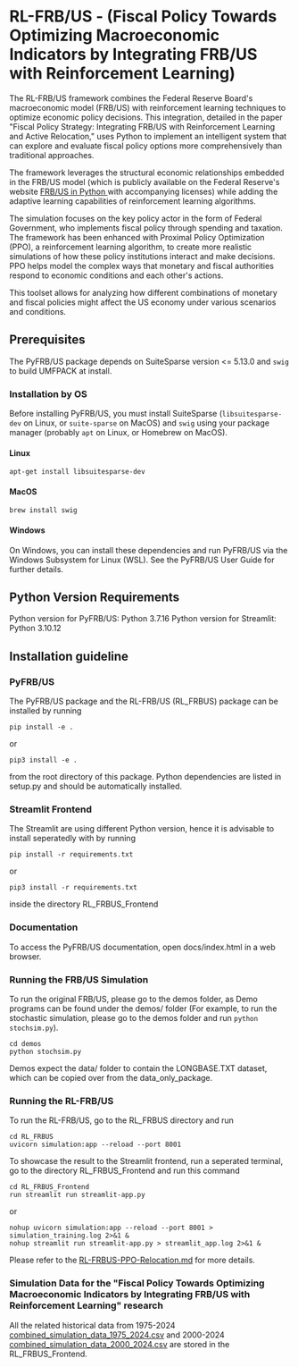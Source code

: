 
# RL-FRB/US - (Fiscal Policy Towards Optimizing Macroeconomic Indicators by Integrating FRB/US with Reinforcement Learning)

The RL-FRB/US framework combines the Federal Reserve Board's macroeconomic model (FRB/US) with reinforcement learning techniques to optimize economic policy decisions. This integration, detailed in the paper "Fiscal Policy Strategy: Integrating FRB/US with Reinforcement Learning and Active Relocation," uses Python to implement an intelligent system that can explore and evaluate fiscal policy options more comprehensively than traditional approaches.

The framework leverages the structural economic relationships embedded in the FRB/US model (which is publicly available on the Federal Reserve's website [FRB/US in Python
](https://www.federalreserve.gov/econres/us-models-python.htm) with accompanying licenses) while adding the adaptive learning capabilities of reinforcement learning algorithms. 

The simulation focuses on the key policy actor in the form of Federal Government, who implements fiscal policy through spending and taxation.
The framework has been enhanced with Proximal Policy Optimization (PPO), a reinforcement learning algorithm, to create more realistic simulations of how these policy institutions interact and make decisions. PPO helps model the complex ways that monetary and fiscal authorities respond to economic conditions and each other's actions.

This toolset allows for analyzing how different combinations of monetary and fiscal policies might affect the US economy under various scenarios and conditions.



## Prerequisites
The PyFRB/US package depends on SuiteSparse version <= 5.13.0 and `swig` to build UMFPACK at install.

### Installation by OS
Before installing PyFRB/US, you must install SuiteSparse (`libsuitesparse-dev` on Linux,
or `suite-sparse` on MacOS) and `swig` using your package manager (probably `apt` on
Linux, or Homebrew on MacOS).
#### Linux

```
apt-get install libsuitesparse-dev
```

#### MacOS
```
brew install swig
```

#### Windows
On Windows, you can install these dependencies and run PyFRB/US via the Windows Subsystem
for Linux (WSL). See the PyFRB/US User Guide for further details.

## Python Version Requirements
Python version for PyFRB/US: Python 3.7.16
Python version for Streamlit: Python 3.10.12

## Installation guideline 
### PyFRB/US
The PyFRB/US package and the RL-FRB/US (RL_FRBUS) package can be installed by running 
```
pip install -e .
```
or 
```
pip3 install -e .
``` 

from the root directory of this package.
Python dependencies are listed in setup.py and should be automatically installed.

### Streamlit Frontend
The Streamlit are using different Python version, hence it is advisable to install seperatedly with by running 

```
pip install -r requirements.txt
```

or 

```
pip3 install -r requirements.txt 
``` 

inside the directory RL_FRBUS_Frontend

### Documentation
To access the PyFRB/US documentation, open docs/index.html in a web browser.

### Running the FRB/US Simulation

To run the original FRB/US, please go to the demos folder, as Demo programs can be found under the demos/ folder (For example, to run the stochastic simulation, please go to the demos folder and run `python stochsim.py`).

```
cd demos
python stochsim.py
```

Demos expect the data/ folder to contain the LONGBASE.TXT dataset, which can be copied
over from the data_only_package.

### Running the RL-FRB/US

To run the RL-FRB/US, go to the RL_FRBUS directory and run 

```
cd RL_FRBUS
uvicorn simulation:app --reload --port 8001
```

To showcase the result to the Streamlit frontend, run a seperated terminal,
go to the directory RL_FRBUS_Frontend and run this command

```
cd RL_FRBUS_Frontend
run streamlit run streamlit-app.py
```

or

```
nohup uvicorn simulation:app --reload --port 8001 > simulation_training.log 2>&1 & 
nohup streamlit run streamlit-app.py > streamlit_app.log 2>&1 &
```

Please refer to the [RL-FRBUS-PPO-Relocation.md](RL-FRBUS-PPO-Relocation.md) for more details.

### Simulation Data for the "Fiscal Policy Towards Optimizing Macroeconomic Indicators by Integrating FRB/US with Reinforcement Learning" research
All the related historical data from 1975-2024 [combined_simulation_data_1975_2024.csv](RL_FRBUS_Frontend/combined_simulation_data_1975_2024.csv) and 2000-2024 [combined_simulation_data_2000_2024.csv](RL_FRBUS_Frontend/combined_simulation_data_2000_2024.csv) are stored in the RL_FRBUS_Frontend.
